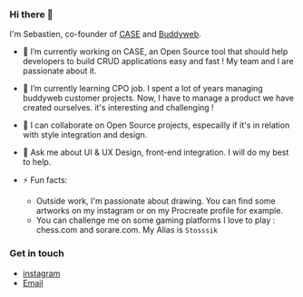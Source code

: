 ### Hi there 👋

I'm Sebastien, co-founder of [CASE](https://case.app) and [Buddyweb](https://buddyweb.fr). 

- 🔭 I’m currently working on CASE, an Open Source tool that should help developers to build CRUD applications easy and fast ! My team and I are passionate about it. 
- 🌱 I’m currently learning CPO job. I spent a lot of years managing buddyweb customer projects. Now, I have to manage a product we have created ourselves. it's interesting and challenging !
- 👯 I can collaborate on Open Source projects, especailly if it's in relation with style integration and design.
- 💬 Ask me about UI & UX Design, front-end integration. I will do my best to help.

- ⚡ Fun facts: 
    - Outside work, I'm passionate about drawing. You can find some artworks on my instagram or on my Procreate profile for example. 
    - You can challenge me on some gaming platforms I love to play : chess.com and sorare.com. My Alias is `Stosssik`


### Get in touch
- [instagram](https://www.instagram.com/sebastien_conejo/)
- [Email](mailto:sebastien@buddyweb.fr)



